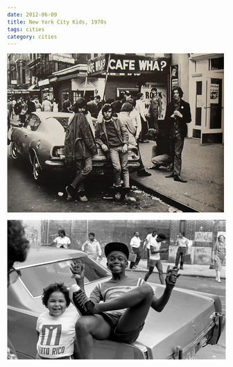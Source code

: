 ```yaml
---
date: 2012-06-09
title: New York City Kids, 1970s
tags: cities
category: cities
---
```


![nycteen](https://raw.githubusercontent.com/muneer78/muneer78.github.io/master/images/NYC7.jpg)

![nycteen2](https://raw.githubusercontent.com/muneer78/muneer78.github.io/master/images/NYC.png)

